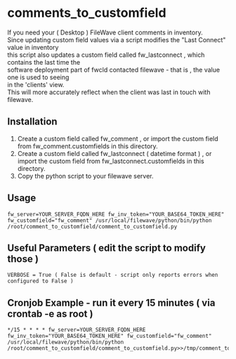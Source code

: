 # comments_to_customfield

If you need your ( Desktop ) FileWave client comments in inventory.   
Since updating custom field values via a script modifies the "Last Connect" value in inventory    
this script also updates a custom field called fw_lastconnect , which contains the last time the    
software deployment part of fwcld contacted filewave - that is , the value one is used to seeing   
in the 'clients' view.   
This will more accurately reflect when the client was last in touch with filewave. 

## Installation 

  1. Create a custom field called fw_comment , or import the custom field from fw_comment.customfields in this directory. 
  2. Create a custom field called fw_lastconnect ( datetime format ) , or import the custom field from fw_lastconnect.customfields in this directory.
  3. Copy the python script to your filewave server. 

## Usage

    fw_server=YOUR_SERVER_FQDN_HERE fw_inv_token="YOUR_BASE64_TOKEN_HERE" fw_customfield="fw_comment" /usr/local/filewave/python/bin/python /root/comment_to_customfield/comment_to_customfield.py


## Useful Parameters ( edit the script to modify those )

    VERBOSE = True ( False is default - script only reports errors when configured to False )

## Cronjob Example - run it every 15 minutes ( via crontab -e as root )

    */15 * * * * fw_server=YOUR_SERVER_FQDN_HERE fw_inv_token="YOUR_BASE64_TOKEN_HERE" fw_customfield="fw_comment" /usr/local/filewave/python/bin/python /root/comment_to_customfield/comment_to_customfield.py>>/tmp/comment_to_customfield.log
